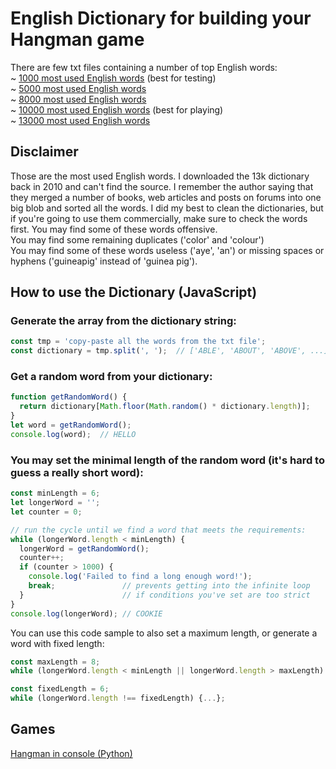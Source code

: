 # English Dictionary for building your Hangman game
There are few txt files containing a number of top English words:  
~ [1000 most used English words](/1k-top-english-words.txt) (best for testing)  
~ [5000 most used English words](/5k-top-english-words.txt)  
~ [8000 most used English words](/8k-top-english-words.txt)  
~ [10000 most used English words](/10k-top-english-words.txt) (best for playing)  
~ [13000 most used English words](/13k-top-english-words.txt)  

## Disclaimer
Those are the most used English words. I downloaded the 13k dictionary back in 2010 and can't find the source. I remember the author saying that they merged a number of books, web articles and posts on forums into one big blob and sorted all the words.
I did my best to clean the dictionaries, but if you're going to use them commercially, make sure to check the words first.
You may find some of these words offensive.  
You may find some remaining duplicates ('color' and 'colour')  
You may find some of these words useless ('aye', 'an') or missing spaces or hyphens ('guineapig' instead of 'guinea pig').

## How to use the Dictionary (JavaScript)

### Generate the array from the dictionary string:
  
```JavaScript
const tmp = 'copy-paste all the words from the txt file';
const dictionary = tmp.split(', ');  // ['ABLE', 'ABOUT', 'ABOVE', ...]
```

### Get a random word from your dictionary:

```JavaScript
function getRandomWord() {
  return dictionary[Math.floor(Math.random() * dictionary.length)];
}
let word = getRandomWord();
console.log(word);  // HELLO
```

### You may set the minimal length of the random word (it's hard to guess a really short word):

```Javascript
const minLength = 6;
let longerWord = '';
let counter = 0;

// run the cycle until we find a word that meets the requirements:
while (longerWord.length < minLength) { 
  longerWord = getRandomWord();
  counter++;
  if (counter > 1000) {  
    console.log('Failed to find a long enough word!');
    break;               // prevents getting into the infinite loop
  }                      // if conditions you've set are too strict 
}
console.log(longerWord); // COOKIE
```

You can use this code sample to also set a maximum length, or generate a word with fixed length:

```Javascript
const maxLength = 8;
while (longerWord.length < minLength || longerWord.length > maxLength) {...};

const fixedLength = 6;
while (longerWord.length !== fixedLength) {...};
```

## Games
[Hangman in console (Python)](https://github.com/NSokolov114/Hangman_Python)
